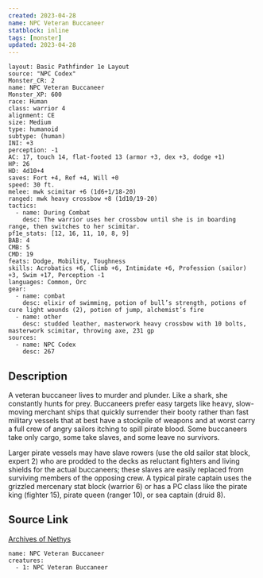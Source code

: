 ```yaml
---
created: 2023-04-28
name: NPC Veteran Buccaneer
statblock: inline
tags: [monster]
updated: 2023-04-28
---
```

```statblock
layout: Basic Pathfinder 1e Layout
source: "NPC Codex"
Monster_CR: 2
name: NPC Veteran Buccaneer
Monster_XP: 600
race: Human
class: warrior 4
alignment: CE
size: Medium
type: humanoid
subtype: (human)
INI: +3
perception: -1
AC: 17, touch 14, flat-footed 13 (armor +3, dex +3, dodge +1)
HP: 26
HD: 4d10+4
saves: Fort +4, Ref +4, Will +0
speed: 30 ft.
melee: mwk scimitar +6 (1d6+1/18-20)
ranged: mwk heavy crossbow +8 (1d10/19-20)
tactics:
  - name: During Combat
    desc: The warrior uses her crossbow until she is in boarding range, then switches to her scimitar.
pf1e_stats: [12, 16, 11, 10, 8, 9]
BAB: 4
CMB: 5
CMD: 19
feats: Dodge, Mobility, Toughness
skills: Acrobatics +6, Climb +6, Intimidate +6, Profession (sailor) +3, Swim +17, Perception -1
languages: Common, Orc
gear:
  - name: combat
    desc: elixir of swimming, potion of bull’s strength, potions of cure light wounds (2), potion of jump, alchemist’s fire
  - name: other
    desc: studded leather, masterwork heavy crossbow with 10 bolts, masterwork scimitar, throwing axe, 231 gp
sources:
  - name: NPC Codex
    desc: 267
```
## Description
A veteran buccaneer lives to murder and plunder. Like a shark, she constantly hunts for prey. Buccaneers prefer easy targets like heavy, slow-moving merchant ships that quickly surrender their booty rather than fast military vessels that at best have a stockpile of weapons and at worst carry a full crew of angry sailors itching to spill pirate blood. Some buccaneers take only cargo, some take slaves, and some leave no survivors.

Larger pirate vessels may have slave rowers (use the old sailor stat block, expert 2) who are prodded to the decks as reluctant fighters and living shields for the actual buccaneers; these slaves are easily replaced from surviving members of the opposing crew. A typical pirate captain uses the grizzled mercenary stat block (warrior 6) or has a PC class like the pirate king (fighter 15), pirate queen (ranger 10), or sea captain (druid 8).
## Source Link
[Archives of Nethys](https://aonprd.com/NPCDisplay.aspx?ItemName=Veteran%20Buccaneer)
```encounter-table
name: NPC Veteran Buccaneer
creatures:
  - 1: NPC Veteran Buccaneer
```
